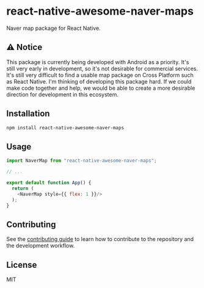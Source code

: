 # react-native-awesome-naver-maps
Naver map package for React Native.

## ⚠ Notice
This package is currently being developed with Android as a priority.
It's still very early in development, so it's not desirable for commercial services.
It's still very difficult to find a usable map package on Cross Platform such as React Native.
I'm thinking of developing this package hard.
If we could make code together and help, we would be able to create a more desirable direction for development in this ecosystem.

## Installation

```sh
npm install react-native-awesome-naver-maps
```

## Usage

```js
import NaverMap from "react-native-awesome-naver-maps";

// ...

export default function App() {
  return (
    <NaverMap style={{ flex: 1 }}/>
  );
}
```

## Contributing

See the [contributing guide](CONTRIBUTING.md) to learn how to contribute to the repository and the development workflow.

## License
MIT
